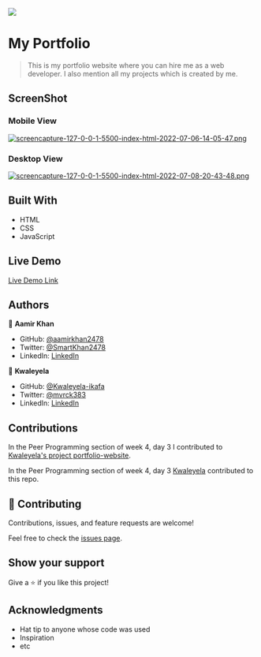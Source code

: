 ![](https://img.shields.io/badge/Microverse-blueviolet)

# My Portfolio

> This is my portfolio website where you can hire me as a web developer. I also mention all my projects which is created by me.

## ScreenShot
### Mobile View
[![screencapture-127-0-0-1-5500-index-html-2022-07-06-14-05-47.png](https://i.postimg.cc/fTTdGRtq/screencapture-127-0-0-1-5500-index-html-2022-07-06-14-05-47.png)](https://postimg.cc/jCmCNKhy)

### Desktop View
[![screencapture-127-0-0-1-5500-index-html-2022-07-08-20-43-48.png](https://i.postimg.cc/ZKQdBmqS/screencapture-127-0-0-1-5500-index-html-2022-07-08-20-43-48.png)](https://postimg.cc/HVQxRf5Z)


## Built With

- HTML
- CSS
- JavaScript

## Live Demo

[Live Demo Link](https://aamirkhan2478.github.io/aamir-portfolio.github.io/)

## Authors

👤 **Aamir Khan**

- GitHub: [@aamirkhan2478](https://github.com/aamirkhan2478)
- Twitter: [@SmartKhan2478](https://twitter.com/SmartKhan2478)
- LinkedIn: [LinkedIn](https://www.linkedin.com/in/aamir-khan-302a44237/)

👤 **Kwaleyela**

- GitHub: [@Kwaleyela-ikafa](https://github.com/Kwaleyela-Ikafa)
- Twitter: [@mvrck383](https://twitter.com/mvrck383)
- LinkedIn: [LinkedIn](https://zm.linkedin.com/in/kwaleyela-musilizo-ikafa-abaa1a20b?trk=people-guest_people_search-card)

## Contributions

In the Peer Programming section of week 4, day 3 I contributed to [Kwaleyela's project portfolio-website](https://github.com/Kwaleyela-Ikafa/Portfolio-project).

In the Peer Programming section of week 4, day 3 [Kwaleyela](https://github.com/Kwaleyela-Ikafa) contributed to this repo.

## 🤝 Contributing

Contributions, issues, and feature requests are welcome!

Feel free to check the [issues page](https://github.com/aamirkhan2478/portfolio-project/issues).

## Show your support

Give a ⭐️ if you like this project!

## Acknowledgments

- Hat tip to anyone whose code was used
- Inspiration
- etc

